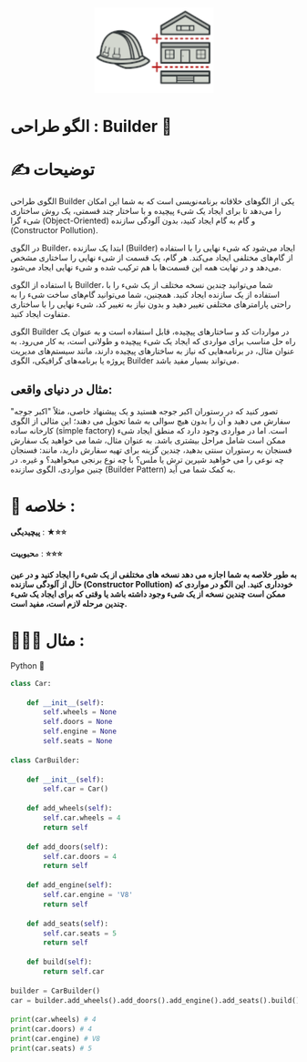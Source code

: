 <p align="center">
  <img src="https://github.com/mojtabapaso/Design-Pattern-Persian/blob/main/img/Creational/builder-mini.png" height="150px" />
</p>

# الگو طراحی :  Builder 👷
 
# ✍️ توضیحات 
الگوی طراحی Builder یکی از الگوهای خلاقانه برنامه‌نویسی است که به شما این امکان را می‌دهد تا برای ایجاد یک شیء پیچیده و با ساختار چند قسمتی، یک روش ساختاری شیء گرا (Object-Oriented) و گام به گام ایجاد کنید، بدون آلودگی سازنده (Constructor Pollution).

در الگوی Builder، ابتدا یک سازنده (Builder) ایجاد می‌شود که شیء نهایی را با استفاده از گام‌های مختلفی ایجاد می‌کند. هر گام، یک قسمت از شیء نهایی را ساختاری مشخص می‌دهد و در نهایت همه این قسمت‌ها با هم ترکیب شده و شیء نهایی ایجاد می‌شود.

با استفاده از الگوی Builder، شما می‌توانید چندین نسخه مختلف از یک شیء را با استفاده از یک سازنده ایجاد کنید. همچنین، شما می‌توانید گام‌های ساخت شیء را به راحتی پارامترهای مختلفی تغییر دهید و بدون نیاز به تغییر کد، شیء نهایی را با ساختاری متفاوت ایجاد کنید.

الگوی Builder در مواردات کد و ساختار‌های پیچیده، قابل استفاده است و به عنوان یک راه حل مناسب برای مواردی که ایجاد یک شیء پیچیده و طولانی است، به کار می‌رود. به عنوان مثال، در برنامه‌هایی که نیاز به ساختار‌های پیچیده دارند، مانند سیستم‌های مدیریت پروژه یا برنامه‌های گرافیکی، الگوی Builder می‌تواند بسیار مفید باشد.

## مثال در دنیای واقعی:
تصور کنید که در رستوران اکبر جوجه هستید و یک پیشنهاد خاصی، مثلاً "اکبر جوجه" سفارش می دهید و آن را بدون هیچ سوالی به شما تحویل می دهند؛ این مثالی از الگوی کارخانه ساده (simple factory) است. اما در مواردی وجود دارد که منطق ایجاد شیء ممکن است شامل مراحل بیشتری باشد. به عنوان مثال، شما می خواهید یک سفارش فسنجان به رستوران سنتی بدهید، چندین گزینه برای تهیه سفارش دارید، مانند: فسنجان چه نوعی را می خواهید شیرین ترش یا ملس؟ با چه نوع برنجی میخواهید؟ و غیره. در چنین مواردی، الگوی سازنده (Builder Pattern) به کمک شما می آید.


 # 📝 خلاصه :
**پیچیدیگی** : **★⭐⭐** 

م**حبوبیت** : **⭐⭐⭐**

**به طور خلاصه به شما اجازه می دهد نسخه های مختلفی از یک شیء را ایجاد کنید و در عین حال از آلودگی سازنده (Constructor Pollution) خودداری کنید. این الگو در مواردی که ممکن است چندین نسخه از یک شیء وجود داشته باشد یا وقتی که برای ایجاد یک شیء چندین مرحله لازم است، مفید است.**

# 👨🏻‍💻 مثال  :
Python 🐍 


```python
class Car:

    def __init__(self):
        self.wheels = None
        self.doors = None
        self.engine = None
        self.seats = None

class CarBuilder:

    def __init__(self):
        self.car = Car()

    def add_wheels(self):
        self.car.wheels = 4
        return self
    
    def add_doors(self):
        self.car.doors = 4
        return self

    def add_engine(self):
        self.car.engine = 'V8'
        return self 

    def add_seats(self):
        self.car.seats = 5
        return self

    def build(self):
        return self.car

builder = CarBuilder()
car = builder.add_wheels().add_doors().add_engine().add_seats().build()

print(car.wheels) # 4
print(car.doors) # 4
print(car.engine) # V8 
print(car.seats) # 5
```


